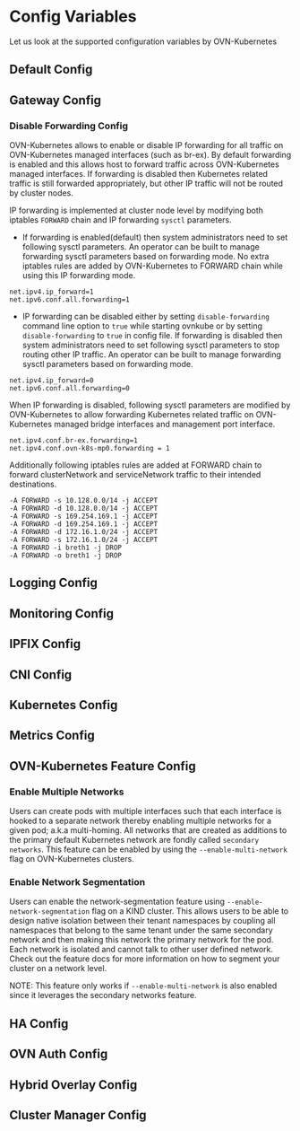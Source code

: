 # Config Variables

Let us look at the supported configuration variables by OVN-Kubernetes

## Default Config

## Gateway Config

### Disable Forwarding Config

OVN-Kubernetes allows to enable or disable IP forwarding for all traffic on OVN-Kubernetes managed interfaces (such as br-ex). By default forwarding is enabled and this allows host to forward traffic across OVN-Kubernetes managed interfaces. If forwarding is disabled then Kubernetes related traffic is still forwarded appropriately, but other IP traffic will not be routed by cluster nodes.

IP forwarding is implemented at cluster node level by modifying both iptables `FORWARD` chain and IP forwarding `sysctl` parameters. 

- If forwarding is enabled(default) then system administrators need to set following sysctl parameters. An operator can be built to manage forwarding sysctl parameters based on forwarding mode. No extra iptables rules are added by OVN-Kubernetes to FORWARD chain while using this IP forwarding mode.

```
net.ipv4.ip_forward=1
net.ipv6.conf.all.forwarding=1
```

- IP forwarding can be disabled either by setting `disable-forwarding` command line option to `true` while starting ovnkube or by setting `disable-forwarding` to `true` in config file. If forwarding is disabled then system administrators need to set following sysctl parameters to stop routing other IP traffic. An operator can be built to manage forwarding sysctl parameters based on forwarding mode.

```
net.ipv4.ip_forward=0
net.ipv6.conf.all.forwarding=0
```

When IP forwarding is disabled, following sysctl parameters are modified by OVN-Kubernetes to allow forwarding Kubernetes related traffic on OVN-Kubernetes managed bridge interfaces and management port interface.

```
net.ipv4.conf.br-ex.forwarding=1
net.ipv4.conf.ovn-k8s-mp0.forwarding = 1
```

Additionally following iptables rules are added at FORWARD chain to forward clusterNetwork and serviceNetwork traffic to their intended destinations. 

```
-A FORWARD -s 10.128.0.0/14 -j ACCEPT
-A FORWARD -d 10.128.0.0/14 -j ACCEPT
-A FORWARD -s 169.254.169.1 -j ACCEPT
-A FORWARD -d 169.254.169.1 -j ACCEPT
-A FORWARD -d 172.16.1.0/24 -j ACCEPT
-A FORWARD -s 172.16.1.0/24 -j ACCEPT
-A FORWARD -i breth1 -j DROP
-A FORWARD -o breth1 -j DROP
```

## Logging Config

## Monitoring Config

## IPFIX Config

## CNI Config

## Kubernetes Config

## Metrics Config

## OVN-Kubernetes Feature Config

### Enable Multiple Networks

Users can create pods with multiple interfaces such that each interface is hooked to
a separate network thereby enabling multiple networks for a given pod;
a.k.a multi-homing. All networks that are created as additions to the primary
default Kubernetes network are fondly called `secondary networks`. This feature
can be enabled by using the `--enable-multi-network` flag on OVN-Kubernetes clusters.


### Enable Network Segmentation

Users can enable the network-segmentation feature using `--enable-network-segmentation`
flag on a KIND cluster. This allows users to be able to design native isolation between
their tenant namespaces by coupling all namespaces that belong to the same
tenant under the same secondary network and then making this network the primary network
for the pod. Each network is isolated and cannot talk to other user
defined network. Check out the feature docs for more information on how to segment your
cluster on a network level.

NOTE: This feature only works if `--enable-multi-network` is
also enabled since it leverages the secondary networks feature.

## HA Config

## OVN Auth Config

## Hybrid Overlay Config

## Cluster Manager Config